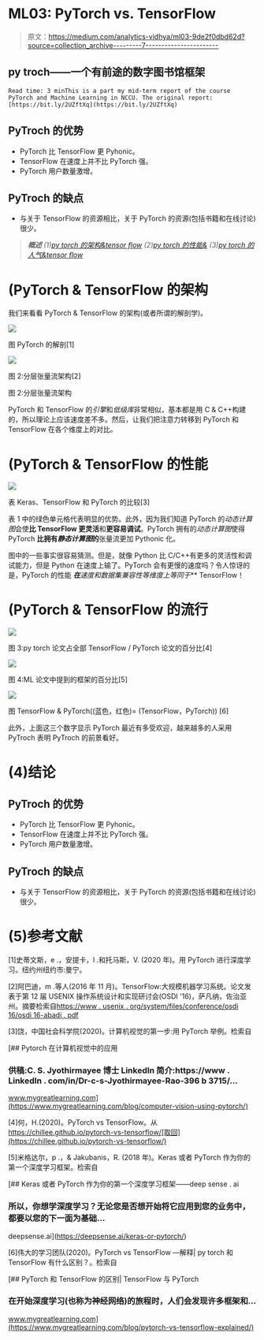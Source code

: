 # ML03: PyTorch vs. TensorFlow

> 原文：<https://medium.com/analytics-vidhya/ml03-9de2f0dbd62d?source=collection_archive---------7----------------------->

## py troch——一个有前途的数字图书馆框架

```
Read time: 3 minThis is a part my mid-term report of the course PyTorch and Machine Learning in NCCU. The original report: [https://bit.ly/2UZftXq](https://bit.ly/2UZftXq)
```

## PyTroch 的优势

*   PyTorch 比 TensorFlow 更 Pyhonic。
*   TensorFlow 在速度上并不比 PyTorch 强。
*   PyTorch 用户数量激增。

## PyTroch 的缺点

*   与关于 TensorFlow 的资源相比，关于 PyTorch 的资源(包括书籍和在线讨论)很少。

> ***概述*** *(1)*[*py torch 的架构&tensor flow*](#ba7f) *(2)*[*py torch 的性能&*](#e05b) *(3)*[*py torch 的人气&tensor flow*](#ea44)

# (PyTorch & TensorFlow 的架构

我们来看看 PyTorch & TensorFlow 的架构(或者所谓的解剖学)。

![](img/f65e9787790af7231dcc5fc847c24cf9.png)

图 PyTorch 的解剖[1]

![](img/7121c948b7431ccfee48d65fbb5e63ad.png)

图 2:分层张量流架构[2]

图 2:分层张量流架构

PyTorch 和 TensorFlow 的*引擎*和*低级库*非常相似，基本都是用 C & C++构建的，所以理论上应该速度差不多。然后，让我们把注意力转移到 PyTorch 和 TensorFlow 在各个维度上的对比。

# (PyTorch & TensorFlow 的性能

![](img/0234b10d1723871988819659ab3c5bf2.png)

表 Keras、TensorFlow 和 PyTorch 的比较[3]

表 1 中的绿色单元格代表明显的优势。此外，因为我们知道 PyTorch 的*动态计算图*会使**比 TensorFlow 更灵活**和**更容易调试**。PyTorch 拥有的*动态计算图*使得 PyTorch **比拥有*静态计算图*的**张量流更加 Pythonic 化。

图中的一些事实很容易猜测。但是，就像 Python 比 C/C++有更多的灵活性和调试能力，但是 Python 在速度上输了。PyTorch 会有更慢的速度吗？令人惊讶的是，PyTorch 的性能 ***在**速度**和**数据集兼容性**等维度上等同于*** TensorFlow！

# (PyTorch & TensorFlow 的流行

![](img/5d1e6a8c4532fb387a74c9172fa700cf.png)

图 3:py torch 论文占全部 TensorFlow / PyTorch 论文的百分比[4]

![](img/9808c51dcf67657994457664cb8059b1.png)

图 4:ML 论文中提到的框架的百分比[5]

![](img/d6c574cd217f28589fe94f5deb185a50.png)

图 TensorFlow & PyTorch((蓝色，红色)= (TensorFlow，PyTorch)) [6]

此外，上面这三个数字显示 PyTorch 最近有多受欢迎，越来越多的人采用 PyTroch 表明 PyTroch 的前景看好。

# (4)结论

## PyTroch 的优势

*   PyTorch 比 TensorFlow 更 Pyhonic。
*   TensorFlow 在速度上并不比 PyTorch 强。
*   PyTorch 用户数量激增。

## PyTroch 的缺点

*   与关于 TensorFlow 的资源相比，关于 PyTorch 的资源(包括书籍和在线讨论)很少。

# (5)参考文献

[1]史蒂文斯，e .，安提卡，l .和托马斯，V. (2020 年)。用 PyTorch 进行深度学习。纽约州纽约市:曼宁。

[2]阿巴迪，m .等人(2016 年 11 月)。TensorFlow:大规模机器学习系统。论文发表于第 12 届 USENIX 操作系统设计和实现研讨会(OSDI '16)，萨凡纳，佐治亚州。摘要检索自[https://www . usenix . org/system/files/conference/osdi 16/osdi 16-abadi . pdf](https://www.usenix.org/system/files/conference/osdi16/osdi16-abadi.pdf)

[3]饶，中国社会科学院(2020)。计算机视觉的第一步:用 PyTorch 举例。检索自

[](https://www.mygreatlearning.com/blog/computer-vision-using-pytorch/) [## Pytorch 在计算机视觉中的应用

### 供稿:C. S. Jyothirmayee 博士 LinkedIn 简介:https://www . LinkedIn . com/in/Dr-c-s-Jyothirmayee-Rao-396 b 3715/…

www.mygreatlearning.com](https://www.mygreatlearning.com/blog/computer-vision-using-pytorch/) 

[4]何，H.(2020)。PyTorch vs TensorFlow。从 https://chillee.github.io/pytorch-vs-tensorflow/[取回](https://chillee.github.io/pytorch-vs-tensorflow/)

[5]米格达尔，p .，& Jakubanis，R. (2018 年)。Keras 或者 PyTorch 作为你的第一个深度学习框架。检索自

[](https://deepsense.ai/keras-or-pytorch/) [## Keras 或者 PyTorch 作为你的第一个深度学习框架——deep sense . ai

### 所以，你想学深度学习？无论您是否想开始将它应用到您的业务中，都要以您的下一面为基础…

deepsense.ai](https://deepsense.ai/keras-or-pytorch/) 

[6]伟大的学习团队(2020)。PyTorch vs TensorFlow —解释| py torch 和 TensorFlow 有什么区别？。检索自

[](https://www.mygreatlearning.com/blog/pytorch-vs-tensorflow-explained/) [## PyTorch 和 TensorFlow 的区别| TensorFlow 与 PyTorch

### 在开始深度学习(也称为神经网络)的旅程时，人们会发现许多框架和…

www.mygreatlearning.com](https://www.mygreatlearning.com/blog/pytorch-vs-tensorflow-explained/)